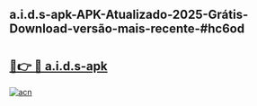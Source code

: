 ## a.i.d.s-apk-APK-Atualizado-2025-Grátis-Download-versão-mais-recente-#hc6od

# <h2><a href="https://ainizakaria.my?title=a.i.d.s-apk&ref=20M">🔗👉 🔴 a.i.d.s-apk</a></h2>

[![acn](https://github.com/user-attachments/assets/0f9c940e-d8b0-45ae-aac7-cd30a18b3e1c)](https://ainizakaria.my?title=a.i.d.s-apk&ref=20M)

